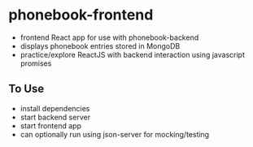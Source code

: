 # phonebook-frontend
- frontend React app for use with phonebook-backend
- displays phonebook entries stored in MongoDB
- practice/explore ReactJS with backend interaction using javascript promises

## To Use
- install dependencies
- start backend server
- start frontend app
- can optionally run using json-server for mocking/testing